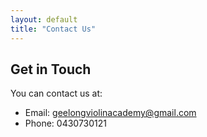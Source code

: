 ```yaml
---
layout: default
title: "Contact Us"
---
```


## Get in Touch

You can contact us at:
- Email: geelongviolinacademy@gmail.com
- Phone: 0430730121